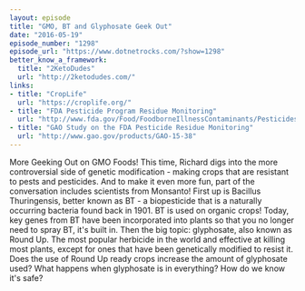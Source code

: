 ```yaml
---
layout: episode
title: "GMO, BT and Glyphosate Geek Out"
date: "2016-05-19"
episode_number: "1298"
episode_url: "https://www.dotnetrocks.com/?show=1298"
better_know_a_framework:
  title: "2KetoDudes"
  url: "http://2ketodudes.com/"
links:
- title: "CropLife"
  url: "https://croplife.org/"
- title: "FDA Pesticide Program Residue Monitoring"
  url: "http://www.fda.gov/Food/FoodborneIllnessContaminants/Pesticides/ucm2006797.htm"
- title: "GAO Study on the FDA Pesticide Residue Monitoring"
  url: "http://www.gao.gov/products/GAO-15-38"
---
```


More Geeking Out on GMO Foods! This time, Richard digs into the more controversial side of genetic modification - making crops that are resistant to pests and pesticides. And to make it even more fun, part of the conversation includes scientists from Monsanto! First up is Bacillus Thuringensis, better known as BT - a biopesticide that is a naturally occurring bacteria found back in 1901. BT is used on organic crops! Today, key genes from BT have been incorporated into plants so that you no longer need to spray BT, it's built in. Then the big topic: glyphosate, also known as Round Up. The most popular herbicide in the world and effective at killing most plants, except for ones that have been genetically modified to resist it. Does the use of Round Up ready crops increase the amount of glyphosate used? What happens when glyphosate is in everything? How do we know it's safe?
